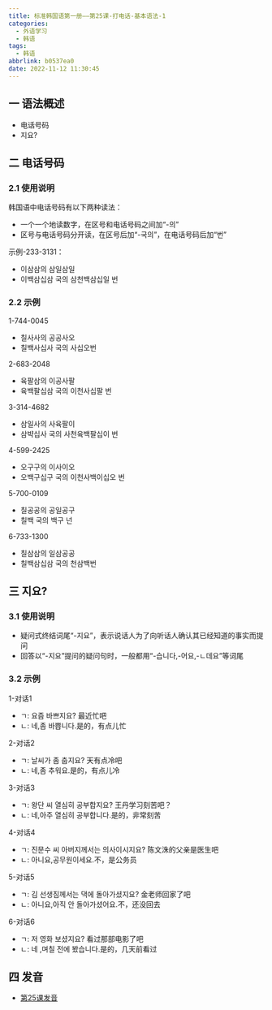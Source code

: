 ```yaml
---
title: 标准韩国语第一册——第25课-打电话-基本语法-1
categories:
  - 外语学习
  - 韩语
tags:
  - 韩语
abbrlink: b0537ea0
date: 2022-11-12 11:30:45
---
```

## 一 语法概述

* 电话号码
* 지요?

<!--more-->

## 二 电话号码

### 2.1 使用说明

韩国语中电话号码有以下两种读法：

* 一个一个地读数字，在区号和电话号码之间加“-의”
* 区号与电话号码分开读，在区号后加“-국의”，在电话号码后加“번”

示例-233-3131：

* 이삼삼의 삼일삼일
* 이백삼십삼 국의 삼천백삼십일 번

### 2.2 示例

1-744-0045

* 칠사사의 공공사오
* 칠백사십사 국의 사십오번

2-683-2048

* 육팔삼의 이공사팔
* 육백팔십삼 국의 이천사십팔 번

3-314-4682

* 삼일사의 사육팔이
* 삼뱍십사 국의 사천육백팔십이 번

4-599-2425

* 오구구의 이사이오
* 오백구십구 국의 이천사백이십오 번

5-700-0109

* 칠공공의 공일공구 
* 칠백 국의 백구 넌

6-733-1300

* 칠삼삼의 일삼공공
* 칠백삼십삼 국의 천삼백번

## 三 지요?

### 3.1 使用说明

* 疑问式终结词尾“-지요”，表示说话人为了向听话人确认其已经知道的事实而提问
* 回答以“-지요”提问的疑问句时，一般都用“-습니다,-어요,-ㄴ데요”等词尾

### 3.2 示例

1-对话1

* ㄱ: 요즘 바쁘지요? 最近忙吧
* ㄴ: 네,좀 바쁩니다.是的，有点儿忙

2-对话2

* ㄱ: 날씨가 좀 춥지요? 天有点冷吧
* ㄴ: 네,좀 추워요.是的，有点儿冷

3-对话3

* ㄱ: 왕단 씨 열심히 공부합지요? 王丹学习刻苦吧？
* ㄴ: 네,아주 열심히 공부합니다.是的，非常刻苦

4-对话4

* ㄱ: 진문수 씨 아버지께서는 의사이시지요? 陈文洙的父亲是医生吧
* ㄴ: 아니요,공무원이세요.不，是公务员

5-对话5

* ㄱ: 김 선생짐께서는 댁에 돌아가셨지요? 金老师回家了吧
* ㄴ: 아니요,아직 안 돌아가셨어요.不，还没回去

6-对话6

* ㄱ: 저 영화 보셨지요? 看过那部电影了吧
* ㄴ: 네 ,며칠 전에 봤습니다.是的，几天前看过

## 四 发音

* [第25课发音][1]



[1]:https://biz.cli.im/test/MN485339?coding=I4eosu&qrurl=http%3A%2F%2Fqr31.cn%2FI4eosu&gtype=2